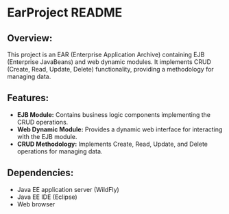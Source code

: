 <h1>EarProject README</h1>
    <h2>Overview:</h2>
    <p>This project is an EAR (Enterprise Application Archive) containing EJB (Enterprise JavaBeans) and web dynamic modules. It implements CRUD (Create, Read, Update, Delete) functionality, providing a methodology for managing data.</p>
     <h2>Features:</h2>
    <ul>
        <li><strong>EJB Module:</strong> Contains business logic components implementing the CRUD operations.</li>
        <li><strong>Web Dynamic Module:</strong> Provides a dynamic web interface for interacting with the EJB module.</li>
        <li><strong>CRUD Methodology:</strong> Implements Create, Read, Update, and Delete operations for managing data.</li>
    </ul>
    <h2>Dependencies:</h2>
    <ul>
        <li>Java EE application server (WildFly)</li>
        <li>Java EE IDE (Eclipse)</li>
        <li>Web browser</li>
    </ul>
